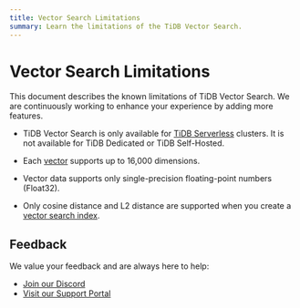 ```yaml
---
title: Vector Search Limitations
summary: Learn the limitations of the TiDB Vector Search.
---
```


# Vector Search Limitations

This document describes the known limitations of TiDB Vector Search. We are continuously working to enhance your experience by adding more features.

- TiDB Vector Search is only available for [TiDB Serverless](/tidb-cloud/select-cluster-tier.md#tidb-serverless) clusters. It is not available for TiDB Dedicated or TiDB Self-Hosted.

- Each [vector](/tidb-cloud/vector-search-data-types.md) supports up to 16,000 dimensions.

- Vector data supports only single-precision floating-point numbers (Float32).

- Only cosine distance and L2 distance are supported when you create a [vector search index](/tidb-cloud/vector-search-index.md).

## Feedback

We value your feedback and are always here to help:

- [Join our Discord](https://discord.gg/zcqexutz2R)
- [Visit our Support Portal](https://tidb.support.pingcap.com/)


